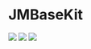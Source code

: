 # JMBaseKit

![](http://img.shields.io/cocoapods/v/JMBaseKit.svg)
![](http://img.shields.io/cocoapods/p/JMBaseKit.svg)
![](https://img.shields.io/badge/support-iOS%206%2B%20-blue.svg)

